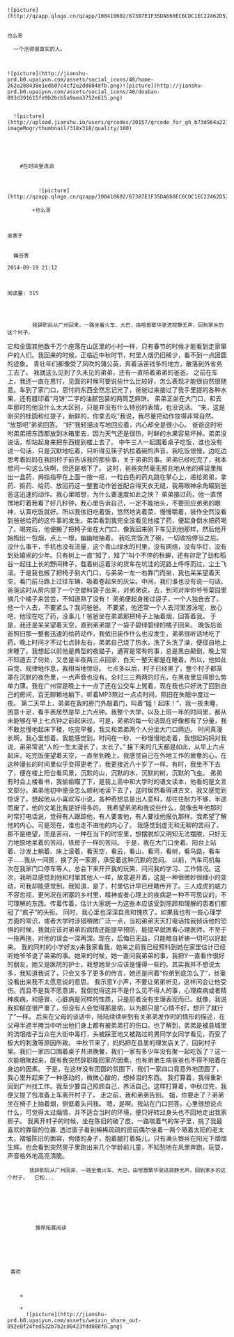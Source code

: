
    
  
    ![picture](http://qzapp.qlogo.cn/qzapp/100410602/67387E1F35DA660EC6CDC1EC22462D52/100)
    

    也么哥
  
      一个活得很真实的人。

  
  
    ![picture](http://jianshu-prd.b0.upaiyun.com/assets/social_icons/48/home-262e288438e1edb07c4cf2e2d0804dfb.png)![picture](http://jianshu-prd.b0.upaiyun.com/assets/social_icons/48/douban-093d391615fe9b2bcb5a9aea3752e615.png)
  
    
      ![picture](http://upload.jianshu.io/users/qrcodes/30157/qrcode_for_gh_b73d964a221c_258.jpg?imageMogr/thumbnail/318x318/quality/100)
    


    
      
        #在时间里流淌
        
          
            
              ![picture](http://qzapp.qlogo.cn/qzapp/100410602/67387E1F35DA660EC6CDC1EC22462D52/100)
            
            +也么哥
        
        
    
    发表于 

    
      幽谷客

    2014-09-19 21:12

    

    阅读量: 315
  


        
            我辞职后从广州回来，一路坐着火车、大巴，由喧嚣繁华驶进寂静无声，回到家乡的这个村子。
  它和全国其他数千万个座落在山区里的小村一样，只有春节的时候才能看到走家窜户的人们。我回来的时候，正临近中秋时节，村里人烟仍旧稀少，看不到一点团圆的迹象。
  青壮年们都像受了风吹的蒲公英，奔着活苦钱多的地方，散落到外省务工去了。
  我就这么见到了久未见的弟弟，还有一直陪着弟弟的爸爸。
  之前在车上，我还一直在思忖，见面的时候可要说些什么比较好，怎么表现才能很自然很随意。车到了家门口，思忖的东西全然忘记光了，爸爸过来接过了我手里提的各种水果，还有腊印着“月饼”二字的油腻包装的两筒芝麻饼。
  弟弟正坐在大门口，和去年那时的他没什么太大区别，只是并没有什么特别的表情，也没说话。
  “来，这是刚买的桂圆和红提子，新鲜的，你拿去吃”我说，我尽量把动作放得非常自然。
  “放那吧”弟弟回答。
  “好”我轻描淡写地回应着，内心却全是很小心。
  爸爸这时吩咐弟弟把东西都放到冰箱里去，因为天气还是很热，时鲜的水果容易坏掉。弟弟没说话，却站起身来把东西提到楼上去了。
  中午三人一起围着桌子吃饭，谁也没有说一句话，只是沉默地吃着，只听得见筷子扒拉着碗的声音。我吃饭很慢，边吃边思考着妈妈在我回村子前告诉我的那些事，关于弟弟的事。弟弟已经吃完了，我本想问一句这么快啊，但还是咽下了。
  这时，爸爸突然毫无预兆地从他的裤袋里掏出一盒药，拇指指甲在上面一按一抠，一粒白色的药丸跳在掌心上，递给弟弟，拿药、抠药、给药、放回药这一整套动作爸爸配合得天衣无缝，我用眼神余角瞄到爸爸这迅速的动作。我心里暗想，为什么要速度如此之快？
  弟弟接过药，他一直愣愣地盯着我看了好几秒钟，我心里告诉自己，一定不能抬头，不要回应弟弟的眼神，认真吃饭就好。所以我依旧吃着饭，悠然地夹着菜，慢慢嚼着，装作全然没看到爸爸给药的这件事的发生。弟弟看到我完全没看见他接了药，便起身倒水把药喝了。喝完后，他便搬了把椅子坐在大门口，像我回来刚下车见到他那样，然后他开始掏出一包烟，点上一根，幽幽地抽着。
  我吃完饭洗了碗，一切收拾停当之后。没什么事干，手机也没有流量，这个青山绿水的村里，没有网络，没有华灯，没有到处嬉闹的少年。只有树上一直“知了，知了”叫个不停的秋蝉，还有卯足了劲和稻谷一起往上长的野间稗子，载着树运着沙的货车在坑洼的泥路上呼呼而过，尘土飞滚。于是我也搬了把椅子到大门口，与弟弟一左一右靠门而坐，我也呆呆望着天空，看门前马路上过往车辆，吸着卷起来的灰尘。中间，我们谁也没有说一句话。
  爸爸这时从房内提了一个空塑料袋子出来，对弟弟说，去，到河对岸你爷爷菜园里摘几个橘子来尝尝，不知道熟了没有！
  弟弟便起身接过袋子，一个人独自去了。
  他一个人去，不要紧么？我问爸爸。
  不要紧，他还常一个人去河里游泳呢，放心吧，他现在吃了药，没事儿！爸爸坐在弟弟那把椅子上抽着烟，回答着我。
  于是，我还是呆呆望着天空，直到弟弟提了一袋子碧绿碧绿的橘子回来。
  晚饭后爸爸照旧那一整套迅速的给药动作，我依旧装作什么也没发生，弟弟很听话地吃了药。晚上时间才不过七点钟左右，弟弟自己烧了热水，洗了头洗了澡，便径自地上床睡了。我想起以前他是典型的夜猫子，通宵是常有的事，总是黑白颠倒，晚上常不知道去了何处，又总是半夜两三点回家，白天一整天都是在睡着。所以，他如此自觉、规律地作息，我相当地惊讶。
  七点多以后，村子已经黑了，整个村子都笼罩在沉默的夜色里，一点声音也没有。全村三三两两的灯光，在黑夜里显得那么势单力薄。我在广州常是晚上十一点了还在公交车上晃着，现在我也只好洗了回到自己的房间，百无聊赖地躺下，听着MP3熬过一点点时间，照旧在失眠中度过一夜。
  第二天早上，弟弟在我的房门外敲着门，叫着“姐！起床！”，我一夜未睡，困意十足，看手表居然是早上六点钟。我整个大学，以及上班一年的时间里，都从未能够在早上七点钟之前起床过。可是，弟弟的每一句话现在好像都有了分量，我不敢怠慢地起床下楼，吃完早餐，我又和弟弟两个人分坐大门口两边。
  时间真漫长啊，我心里想着。我能感觉到，时间在一秒、一秒慢慢地走着，我想起妈妈对我说，弟弟常说“人的一生太漫长了，太长了。”
  接下来的几天都是如此，从早上六点起床，吃完饭便望着天空，一直坐到晚上。我感觉自己在外地工作的疲惫的心，在这种漫长的时间里似乎变得更老了，我更接近八十岁了一样。有时，我坐不下去了，便在楼上阳台看风景，沉默的山，沉默的水，沉默的树，沉默的飞虫。
  弟弟有时会上楼看书，我偷偷瞄了下，是我上高中和大学时的语文读本，他看的是文言文部分。弟弟他初中便没怎么顺利地读下去了，这时居然看得进古文，我又感觉到惊讶了。想起他从小喜欢写小说，各种奇想总是出人意料，却往往耐力不够，半途而废了，他的文笔比我是好得多的。
  我希望弟弟和我说些什么，就像去年他那时时常打电话说，觉得有人跟踪他，有人要害他，有人要找他报仇那样。我希望了解他的内心。可是现在，谁也走不进他的内心了。
  我感觉到虚无和无聊的苦闷了。那不是绝望，而是苦闷，一种在当下的时空里，想摆脱却又明知无法摆脱，只好无力地原地呆着的苦闷，铁房子一样的苦闷。
  于是，我在大门口坐着、阳台上站着、沙发上躺着、床上滚着，看天空，看云，看山，看河，看树，看马路，看车子……我从一间房，换了另一家房，承受着这种沉默的苦闷。
  以前，汽车司机每次在我家门口停车等人，总会下来开开我的玩笑，问问我的学习、工作情况。这次，我明显感觉到他和村里其他人一样，故意避开着，这是一种很微妙很细小的变动，可我却能感觉到。我知道，是了，村里估计早已经瞎传开了。三人成虎的威力不容忽视，更何况在闭塞的乡村里，精神或者心理上的疾病是一种不可思议的，不可理解的东西。传着传着，估计大家统一为这些本应该受到照顾和理解的患者们都冠了“疯子”的头衔。
  同时，我心里也深深自责和愧疚了。如果我也有一些心理学方面的常识，或者大学时涉猎稍微广泛一点，当初弟弟天天打电话找我倾诉他的恐惧的时候，我就应该对弟弟的病情还能提早预防，能提早就医看心理医师，不至于一拖再拖，对他的误会一深再深。现在，后悔已无益，只能暗自祈祷一切可以好起来。
  我的同村的小学好友y来我家看我，她来之前我已经预料到她在家里估计已经听她爷爷说了弟弟的事。她来的时候，她一直问我弟弟的事，我把Y一直看作很好的朋友，她又是医院的护士，我想她至少应该是懂得一些的。其实我并不想说太多，我知道我说了，只会又多了更多的传言，她还是问着“你弟到底怎么了”，丝毫没看出来我不太愿意说的意思。
  我示意Y小声，不要让弟弟听见，这样问会让他受伤。而且不是我不愿意讲，我倒觉得这并不是什么见不得人的事，心理疾病或者精神疾病，和感冒、心脏病是同样的性质，只是前者没有生理表现而已。就像，我说我抑郁症很严重了，但没有人会觉得那是病，以为那只是“心情不好，想开了就行了”一样。
  后来在父母的谈话中，陆陆续续听到有关弟弟发作时的情形的描述，在父母半遮半掩当中听出他们身上都有被弟弟打的伤口。也了解到，弟弟是被县城里的流氓痞子当众在大街中毒打，头被踩至地又被路过的男同学女同学看见，而受了极大的刺激等原因所致。
  中秋节来了，妈妈把在县里的理发店关了，回到村子里。我们一家四口围着桌子共进晚餐，我们一家有多少年没有聚一起吃饭了？这一次能相聚起来，既有我突然辞职能回家的因素，也有弟弟生病爸爸也不得不陪着在身边的因素。
  于是，在这样没有团圆的氛围下，我们一家四口竟意外地团圆了，我心里升起来了一种感动的，微微心酸的，想掉泪的东西。
  我打算着，我得重新回到广州找工作。我至少要自己照顾自己，养活自己。这样打算着，中秋过完，我便又提了包准备上车离开村子了。
  走之前，我和弟弟告别。
  姐，你要走了？弟弟坐在椅子上抽着烟，侧低着头问我。
  嗯，是啊。我站在门口回答。心里很想说点什么，可觉得太过煽情，并不适合当时的环境，便只好转过身头也不回地走出我家房子。
  我离开村子的时候，坐在陈旧的破了皮，一路喘着气的车子里，挑了我最喜欢的靠窗的位置.
  透过窗子看到稀稀疏疏的房前偶尔坐着一两个晒着太阳的老太太，褶皱陈旧的面容，佝偻的身子，抱着腿打着盹儿，只有满头银丝在阳光下熠熠生辉。也会看到突然房子里跑出来几个学龄前儿童，不知愁地在风里奔跑，玩耍，声音格外地高亮清脆。   

        
           我辞职后从广州回来，一路坐着火车、大巴，由喧嚣繁华驶进寂静无声，回到家乡的这个村子。  它和...
      
    
    
      
      
      
          
             推荐拓展阅读
        
      
    
    
      
          
     喜欢

      
      
        +
                  
        +
          ![picture](http://jianshu-prd.b0.upaiyun.com/assets/weixin_share_out-092e0f24fed532b7b2c00423fdd080f8.png)
        
      
    
  


